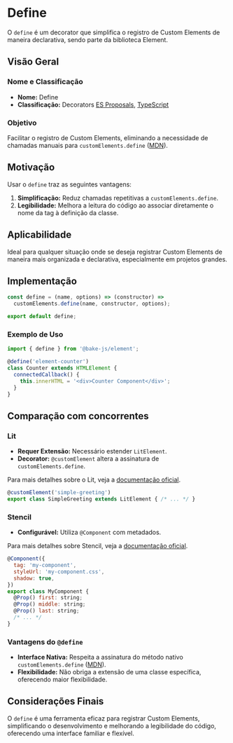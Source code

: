 # Define

O `define` é um decorator que simplifica o registro de Custom Elements de maneira declarativa, sendo parte da biblioteca Element.

## Visão Geral

### Nome e Classificação

- **Nome:** Define
- **Classificação:** Decorators [ES Proposals](https://www.proposals.es/proposals/Decorators), [TypeScript](https://www.typescriptlang.org/docs/handbook/decorators.html)

### Objetivo

Facilitar o registro de Custom Elements, eliminando a necessidade de chamadas manuais para `customElements.define` ([MDN](https://developer.mozilla.org/en-US/docs/Web/API/CustomElementRegistry/define)).

## Motivação

Usar o `define` traz as seguintes vantagens:

1. **Simplificação:** Reduz chamadas repetitivas a `customElements.define`.
2. **Legibilidade:** Melhora a leitura do código ao associar diretamente o nome da tag à definição da classe.

## Aplicabilidade

Ideal para qualquer situação onde se deseja registrar Custom Elements de maneira mais organizada e declarativa, especialmente em projetos grandes.

## Implementação

```javascript
const define = (name, options) => (constructor) =>
  customElements.define(name, constructor, options);

export default define;
```

### Exemplo de Uso

```javascript
import { define } from '@bake-js/element';

@define('element-counter')
class Counter extends HTMLElement {
  connectedCallback() {
    this.innerHTML = '<div>Counter Component</div>';
  }
}
```

## Comparação com concorrentes

### Lit

- **Requer Extensão:** Necessário estender `LitElement`.
- **Decorator:** `@customElement` altera a assinatura de `customElements.define`.

Para mais detalhes sobre o Lit, veja a [documentação oficial](https://lit.dev/docs/components/defining/).

```javascript
@customElement('simple-greeting')
export class SimpleGreeting extends LitElement { /* ... */ }
```

### Stencil

- **Configurável:** Utiliza `@Component` com metadados.

Para mais detalhes sobre Stencil, veja a [documentação oficial](https://stenciljs.com/docs/getting-started).

```javascript
@Component({
  tag: 'my-component',
  styleUrl: 'my-component.css',
  shadow: true,
})
export class MyComponent {
  @Prop() first: string;
  @Prop() middle: string;
  @Prop() last: string;
  /* ... */
}
```

### Vantagens do `@define`

- **Interface Nativa:** Respeita a assinatura do método nativo `customElements.define` ([MDN](https://developer.mozilla.org/en-US/docs/Web/API/CustomElementRegistry/define)).
- **Flexibilidade:** Não obriga a extensão de uma classe específica, oferecendo maior flexibilidade.

## Considerações Finais

O `define` é uma ferramenta eficaz para registrar Custom Elements, simplificando o desenvolvimento e melhorando a legibilidade do código, oferecendo uma interface familiar e flexível.
